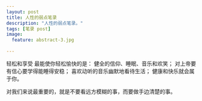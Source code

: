 ```yaml
---
layout: post
title: 人性的弱点笔录
description: "人性的弱点笔录。"
tags: [笔录 post]
image:
  feature: abstract-3.jpg
  
---
```


轻松和享受
最能使你轻松愉快的是：
健全的信仰、睡眠、音乐和欢笑；
对上帝要有信心要学得能睡得安稳；
喜欢动听的音乐幽默地看待生活；
健康和快乐就会属于你。

对我们来说最重要的，就是不要看远方模糊的事，而要做手边清楚的事。
